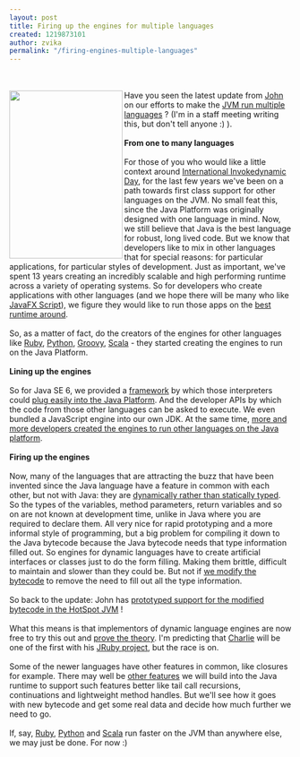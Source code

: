 ```yaml
---
layout: post
title: Firing up the engines for multiple languages
created: 1219873101
author: zvika
permalink: "/firing-engines-multiple-languages"
---
```

<br />
<br />
<img style="width: 202px; height: 300px;" alt="" src="http://blogs.sun.com/dannycoward/resource/Babelfish_caption.jpg" align="left" />Have you seen the latest update from <a href="http://blogs.sun.com/jrose/">John</a> on our efforts to make the
<a href="http://openjdk.java.net/projects/mlvm/">JVM run multiple
languages</a> ? (I'm in a staff meeting writing this, but don't tell
anyone :) ).<br />
<br />
<span style="font-weight: bold;">From one to many languages</span><br />
<br />
For those of you who would like a little context around <a href="http://blogs.sun.com/jrose/entry/international_invokedynamic_day">International
Invokedynamic Day</a>, for the last few years we've been on a path
towards first class support for other languages on the JVM. No small
feat this, since the Java Platform was originally designed with one
language in mind. Now, we still believe that Java is the best language
for robust, long lived code. But we know that developers like to mix in
other languages that for special reasons: for particular applications,
for particular styles of development. Just as important, we've spent 13
years creating an incredibly scalable and high performing runtime
across a variety of operating systems. So for developers who create
applications with other languages (and we hope there will be many who
like <a href="https://openjfx.dev.java.net/JavaFX_Programming_Language.html">JavaFX
Script</a>), we figure they would like to run those apps on the <a href="http://blogs.sun.com/dagastine/entry/ultrasparc_t1_screams_running_java">best
runtime around</a>. <br />
<br />
So, as a matter of fact, do the creators of the engines for other
languages like <a href="http://www.ruby-lang.org">Ruby</a>, <a href="http://www.python.org/">Python</a>, <a href="http://groovy.codehaus.org/">Groovy</a>, <a href="http://www.scala-lang.org/">Scala</a> - they started creating
the engines to run on the Java Platform.<br />
<br />
<span style="font-weight: bold;">Lining up the engines</span><br />
<br />
So for Java SE 6, we provided a <a href="http://jcp.org/en/jsr/detail?id=223">framework</a> by which
those interpreters could <a href="https://scripting.dev.java.net/">plug
easily into the Java Platform</a>. And the developer APIs by which the
code from those other languages can be asked to execute. We even
bundled a JavaScript engine into our own JDK. At the same time, <a href="http://www.is-research.de/info/vmlanguages/">more and more
developers created the engines to run other languages on the Java
platform</a>.<br />
<br />
<span style="font-weight: bold;">Firing up the engines</span><br />
<br />
Now, many of the languages that are attracting the buzz that have been
invented since the Java language have a feature in common with each
other, but not with Java: they are <a href="http://en.wikipedia.org/wiki/Dynamic_typing#Dynamic_typing">dynamically
rather than statically typed</a>. So the types of the variables, method
parameters, return variables and so on are not known at development
time, unlike in Java where you are required to declare them. All very
nice for rapid prototyping and a more informal style of programming,
but a big problem for compiling it down to the Java bytecode because
the Java bytecode needs that type information filled out. So engines
for dynamic languages have to create artificial interfaces or classes
just to do the form filling. Making them brittle, difficult to maintain
and slower than they could be. But not if <a href="http://jcp.org/en/jsr/detail?id=292">we modify the bytecode</a>
to remove the need to fill out all the type information.<br />
<br />
So back to the update: John has <a href="http://hg.openjdk.java.net/mlvm/mlvm/hotspot/">prototyped
support for the modified bytecode in the HotSpot JVM</a> ! <br />
<br />
What this means is that implementors of dynamic language engines are
now free to try this out and <a href="http://www.infoworld.com/article/08/01/31/davinci-machine_1.html">prove
the theory</a>. I'm predicting that <a href="http://blog.headius.com/">Charlie</a>
will be one of the first with his <a href="http://jruby.codehaus.org/">JRuby
project</a>, but the race is on.<br />
<br />
Some of the newer languages have other features in common, like
closures for example. There may well be <a href="http://www.infoq.com/news/2008/03/jdl_shootout">other features</a>
we will build into the Java runtime to support such features better
like tail call recursions, continuations and lightweight method
handles. But we'll see how it goes with new bytecode and get some real
data and decide how much further we need to go. <br />
<br />
If, say, <a href="http://jruby.codehaus.org/">Ruby</a>, <a href="http://www.jython.org/Project/">Python</a> and <a href="http://www.scala-lang.org/downloads">Scala</a> run faster on the
JVM than anywhere else, we may just be done. For now :)<br />
<br />
<br />
